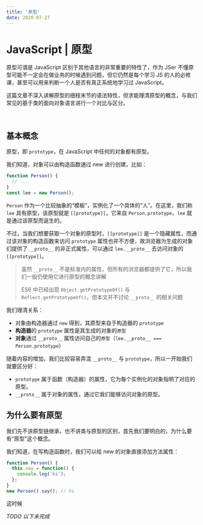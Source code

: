 ```yaml
---
title: '原型'
date: 2020-07-27
---
```


# JavaScript | 原型

原型可谓是 JavaScript 区别于其他语言的非常重要的特性了，作为 JSer 不懂原型可能不一定会在做业务的时候遇到问题，但它仍然是每个学习 JS 的人的必修课，甚至可以用来判断一个人是否有真正系统地学习过 JavaScript。

这篇文章不深入讲解原型的细枝末节的语法特性，但求能理清原型的概念，与我们常见的基于类的面向对象语言进行一个对比与区分。

<br>

## 基本概念

原型，即 `prototype`，在 JavaScript 中任何的对象都有原型。

我们知道，对象可以由构造函数通过 new 进行创建，比如：

```js
function Person() {
  // ...
}
const lee = new Person();
```

`Person` 作为一个比较抽象的“模板”，实例化了一个具体的“人”。在这里，我们称 `lee` 具有原型，该原型就是 `[[prototype]]`，它来自 `Person.prototype`，`lee` 就是通过该原型而诞生的。

不过，当我们想要获取一个对象的原型时，`[[prototype]]` 是一个隐藏属性，而通过该对象的构造函数来访问 `prototype` 属性也并不方便，故浏览器为生成的对象们提供了 `__proto__` 的非正式属性，可以通过 `lee.__proto__` 去访问对象的 `[[prototype]]`。

> 虽然 `__proto__` 不是标准内的属性，但所有的浏览器都提供了它，所以我们一般仍使用它进行原型的概念讲解
>
> ES6 中已经出现 `Object.getPrototypeOf()` 与 `Reflect.getPrototypeOf()`，但本文并不讨论 `__proto__` 的相关问题

我们理清关系：

- 对象由构造器通过 `new` 得到，其原型来自于构造器的 `prototype`
- **构造器**的 `prototype` 属性是其生成的对象的`原型`
- **对象**通过 `__proto__` 属性访问自己的`原型`（`lee.__proto__ === Person.prototype`）

随着内容的增加，我们比较容易弄混 `__proto__` 与 `prototype`，所以一开始我们就要区分好：

- `prototype` 属于函数（构造器）的属性，它为每个实例化的对象指明了对应的原型。
- `__proto__` 属于对象的属性，通过它我们能够访问对象的原型。

## 为什么要有原型

我们先不讲原型链继承，也不讲类与原型的区别，首先我们要明白的，为什么要有“原型”这个概念。

我们知道，在写构造函数时，我们可以给 new 的对象直接添加方法属性：

```js
function Person() {
  this.say = function() {
    console.log('hi');
  };
}
new Person().say(); // hi
```

这时候

_TODO 以下未完成_
